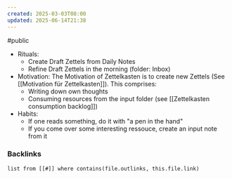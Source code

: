 ```yaml
---
created: 2025-03-03T08:00
updated: 2025-06-14T21:38
---
```

#public
- Rituals:
	- Create Draft Zettels from Daily Notes
	- Refine Draft Zettels in the morning (folder: Inbox)
- Motivation: The Motivation of Zettelkasten is to create new Zettels (See [[Motivation für Zettelkasten]]). This comprises:
	- Writing down own thoughts
	- Consuming resources from the input folder (see [[Zettelkasten consumption backlog]])
- Habits:
	- If one reads something, do it with "a pen in the hand"
	- If you come over some interesting ressouce, create an input note from it

### Backlinks
```dataview 
list from [[#]] where contains(file.outlinks, this.file.link)
```

